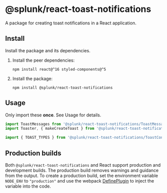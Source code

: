 # @splunk/react-toast-notifications

A package for creating toast notifications in a React application.

## Install

Install the package and its dependencies.

1. Install the peer dependencies:
    ```
    npm install react@^16 styled-components@^5
    ```
2. Install the package:
    ```
    npm install @splunk/react-toast-notifications
    ```

## Usage

Only import these **once**. See Usage for details.
```js
import ToastMessages from '@splunk/react-toast-notifications/ToastMessages';
import Toaster, { makeCreateToast } from '@splunk/react-toast-notifications/Toaster';
```
```js
import { TOAST_TYPES } from '@splunk/react-toast-notifications/ToastConstants';
```

## Production builds

Both `@splunk/react-toast-notifications` and React support production and development builds. The production build removes warnings and guidance from the output. To create a production build, set the environment variable `NODE_ENV` to `"production"` and use the webpack [DefinePlugin](https://webpack.js.org/plugins/define-plugin/) to inject the variable into the code.
